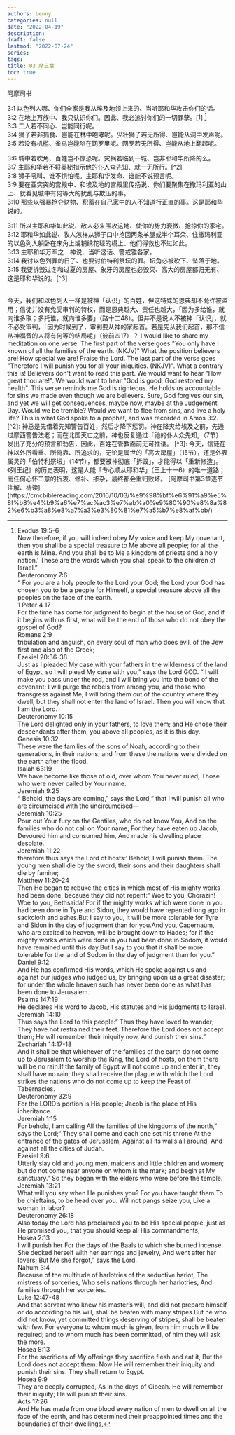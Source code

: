 ```yaml
---
authors: Lenny
categories: null
date: "2022-04-19"
description: 
draft: false
lastmod: "2022-07-24"
series:
tags: 
title: 03 摩三章
toc: true
---
```

阿摩司书


<!--more-->

3:1 以色列人哪、你们全家是我从埃及地领上来的、当听耶和华攻击你们的话。  
3:2 在地上万族中、我只认识你们。因此、我必追讨你们的一切罪孽。[<span class = "hovertext" data-hover = "今天，我们和以色列人一样是被神「认识」的百姓，但这特殊的恩典却不允许被滥用；信徒并没有免受审判的特权，而是恩典越大、责任也越大，「因为多给谁，就向谁多取；多托谁，就向谁多要」（路十二48）。但并不是说人不被神「认识」，就不必受审判，「因为时候到了，审判要从神的家起首。若是先从我们起首，那不信从神福音的人将有何等的结局呢」（彼前四17）？">1</span>] [^1]  
3:3 二人若不同心、岂能同行呢。  
3:4 狮子若非抓食、岂能在林中咆哮呢。少壮狮子若无所得、岂能从洞中发声呢。  
3:5 若没有机槛、雀鸟岂能陷在网罗里呢。网罗若无所得、岂能从地上翻起呢。  

3:6 城中若吹角、百姓岂不惊恐呢。灾祸若临到一城、岂非耶和华所降的么。  
3:7 主耶和华若不将奥秘指示他的仆人众先知、就一无所行。[^2]  
3:8 狮子吼叫、谁不惧怕呢。主耶和华发命、谁能不说预言呢。  
3:9 要在亚实突的宫殿中、和埃及地的宫殿里传扬说、你们要聚集在撒玛利亚的山上、就看见城中有何等大的扰乱与欺压的事。  
3:10 那些以强暴抢夺财物、积蓄在自己家中的人不知道行正直的事。这是耶和华说的。  

3:11 所以主耶和华如此说、敌人必来围攻这地、使你的势力衰微、抢掠你的家宅。  
3:12 耶和华如此说、牧人怎样从狮子口中抢回两条羊腿或半个耳朵、住撒玛利亚的以色列人躺卧在床角上或铺绣花毯的榻上、他们得救也不过如此。  
3:13 主耶和华万军之　神说、当听这话、警戒雅各家。  
3:14 我讨以色列罪的日子、也要讨伯特利祭坛的罪。坛角必被砍下、坠落于地。  
3:15 我要拆毁过冬和过夏的房屋、象牙的房屋也必毁灭、高大的房屋都归无有、这是耶和华说的。[^3]  

[^1]: Exodus 19:5-6  
Now therefore, if you will indeed obey My voice and keep My covenant, then you shall be a special treasure to Me above all people; for all the earth is Mine. And you shall be to Me a kingdom of priests and a holy nation.’ These are the words which you shall speak to the children of Israel.”  
Deuteronomy 7:6  
“ For you are a holy people to the Lord your God; the Lord your God has chosen you to be a people for Himself, a special treasure above all the peoples on the face of the earth.    
1 Peter 4 17  
For the time has come for judgment to begin at the house of God; and if it begins with us first, what will be the end of those who do not obey the gospel of God?  
Romans 2:9  
tribulation and anguish, on every soul of man who does evil, of the Jew first and also of the Greek;  
Ezekiel 20:36-38  
Just as I pleaded My case with your fathers in the wilderness of the land of Egypt, so I will plead My case with you,” says the Lord GOD. “ I will make you pass under the rod, and I will bring you into the bond of the covenant; I will purge the rebels from among you, and those who transgress against Me; I will bring them out of the country where they dwell, but they shall not enter the land of Israel. Then you will know that I am the Lord.    
Deuteronomy 10:15  
The Lord delighted only in your fathers, to love them; and He chose their descendants after them, you above all peoples, as it is this day.    
Genesis 10:32  
These were the families of the sons of Noah, according to their generations, in their nations; and from these the nations were divided on the earth after the flood.    
Isaiah 63:19  
We have become like those of old, over whom You never ruled, Those who were never called by Your name.    
Jeremiah 9:25  
“ Behold, the days are coming,” says the Lord,“ that I will punish all who are circumcised with the uncircumcised—  
Jeremiah 10:25  
Pour out Your fury on the Gentiles, who do not know You, And on the families who do not call on Your name; For they have eaten up Jacob, Devoured him and consumed him, And made his dwelling place desolate.    
Jeremiah 11:22  
therefore thus says the Lord of hosts:‘ Behold, I will punish them. The young men shall die by the sword, their sons and their daughters shall die by famine;  
Matthew 11:20-24  
Then He began to rebuke the cities in which most of His mighty works had been done, because they did not repent:“ Woe to you, Chorazin! Woe to you, Bethsaida! For if the mighty works which were done in you had been done in Tyre and Sidon, they would have repented long ago in sackcloth and ashes.But I say to you, it will be more tolerable for Tyre and Sidon in the day of judgment than for you.And you, Capernaum, who are exalted to heaven, will be brought down to Hades; for if the mighty works which were done in you had been done in Sodom, it would have remained until this day.But I say to you that it shall be more tolerable for the land of Sodom in the day of judgment than for you.”  
Daniel 9:12  
And He has confirmed His words, which He spoke against us and against our judges who judged us, by bringing upon us a great disaster; for under the whole heaven such has never been done as what has been done to Jerusalem.    
Psalms 147:19  
He declares His word to Jacob, His statutes and His judgments to Israel.    
Jeremiah 14:10  
Thus says the Lord to this people:“ Thus they have loved to wander; They have not restrained their feet. Therefore the Lord does not accept them; He will remember their iniquity now, And punish their sins.”  
Zechariah 14:17-18  
And it shall be that whichever of the families of the earth do not come up to Jerusalem to worship the King, the Lord of hosts, on them there will be no rain.If the family of Egypt will not come up and enter in, they shall have no rain; they shall receive the plague with which the Lord strikes the nations who do not come up to keep the Feast of Tabernacles.    
Deuteronomy 32:9  
For the LORD’s portion is His people; Jacob is the place of His inheritance.    
Jeremiah 1:15  
For behold, I am calling All the families of the kingdoms of the north,” says the Lord;“ They shall come and each one set his throne At the entrance of the gates of Jerusalem, Against all its walls all around, And against all the cities of Judah.    
Ezekiel 9:6  
Utterly slay old and young men, maidens and little children and women; but do not come near anyone on whom is the mark; and begin at My sanctuary.” So they began with the elders who were before the temple.    
Jeremiah 13:21  
What will you say when He punishes you? For you have taught them To be chieftains, to be head over you. Will not pangs seize you, Like a woman in labor?  
Deuteronomy 26:18  
Also today the Lord has proclaimed you to be His special people, just as He promised you, that you should keep all His commandments,    
Hosea 2:13  
I will punish her For the days of the Baals to which she burned incense. She decked herself with her earrings and jewelry, And went after her lovers; But Me she forgot,” says the Lord.    
Nahum 3:4  
Because of the multitude of harlotries of the seductive harlot, The mistress of sorceries, Who sells nations through her harlotries, And families through her sorceries.    
Luke 12:47-48  
And that servant who knew his master’s will, and did not prepare himself or do according to his will, shall be beaten with many stripes.But he who did not know, yet committed things deserving of stripes, shall be beaten with few. For everyone to whom much is given, from him much will be required; and to whom much has been committed, of him they will ask the more.    
Hosea 8:13  
For the sacrifices of My offerings they sacrifice flesh and eat it, But the Lord does not accept them. Now He will remember their iniquity and punish their sins. They shall return to Egypt.    
Hosea 9:9  
They are deeply corrupted, As in the days of Gibeah. He will remember their iniquity; He will punish their sins.    
Acts 17:26  
And He has made from one blood every nation of men to dwell on all the face of the earth, and has determined their preappointed times and the boundaries of their dwellings,    
<br>      
今天，我们和以色列人一样是被神「认识」的百姓，但这特殊的恩典却不允许被滥用；信徒并没有免受审判的特权，而是恩典越大、责任也越大，「因为多给谁，就向谁多取；多托谁，就向谁多要」（路十二48）。但并不是说人不被神「认识」，就不必受审判，「因为时候到了，审判要从神的家起首。若是先从我们起首，那不信从神福音的人将有何等的结局呢」（彼前四17）？    
I would like to share my meditation on one verse.  The first part of the verse goes "You only have I known of all the families of the earth. (NKJV)"  What the position believers are! How special we are! Praise the Lord.  The last part of the verse goes "Therefore I will punish you for all your iniquities. (NKJV)".  What a contrary this is! Believers don't want to read this part.  We would want to hear "How great thou are!".  We would want to hear "God is good, God restored my health".  This verse reminds me God is righteous.  He holds us accountable for sins we made even though we are believers.  Sure, God forgives our sin, and yet we will get consequences, maybe now, maybe at the Judgement Day. Would we be tremble?  Would we want to flee from sins, and live a holy life?  This is what God spoke to a prophet, and was recorded in ‪Amos ‬3:2.  
[^2]: 神总是先借着先知警告百姓，然后才降下惩罚。神在降灾给埃及之前，先通过摩西警告法老；而在北国灭亡之前，神也反复通过「祂的仆人众先知」（7节）发出了充分的预言和劝告，因此，百姓在管教面前无可推诿。  
[^3]: 今天，信徒在神以外所看重、所倚靠、所追求的，无论是属世的「高大房屋」（15节），还是外表属灵的「伯特利祭坛」（14节），都要被神彻底「拆毁」，才能得以「重新修造」。《列王纪》的历史表明，这是人能「专心顺从耶和华」（王上十一6）的唯一道路；而任何心怀二意的折衷、修补、掺杂，最终都会重归败坏。  
[阿摩司书第3章逐节注解、祷读](https://cmcbiblereading.com/2016/10/03/%e9%98%bf%e6%91%a9%e5%8f%b8%e4%b9%a6%e7%ac%ac3%e7%ab%a0%e9%80%90%e8%8a%82%e6%b3%a8%e8%a7%a3%e3%80%81%e7%a5%b7%e8%af%bb/)

<style type="text/css">
.hovertext {
  position: relative;
  border-bottom: 1px dotted black;
}

.hovertext:before {
  content: attr(data-hover);
  visibility: hidden;
  opacity: 0;
  width: 140px;
  background-color: black;
  color: #fff;
  text-align: center;
  border-radius: 50px;
  padding: 5px 0;
  transition: opacity 1s ease-in-out;

  position: absolute;
  z-index: 1;
  left: 0;
  top: 110%;
}

.hovertext:hover:before {
  opacity: 1;
  visibility: visible;
}
</style>
